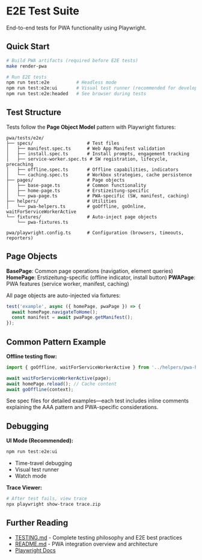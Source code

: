 # E2E Test Suite

End-to-end tests for PWA functionality using Playwright.

## Quick Start

```bash
# Build PWA artifacts (required before E2E tests)
make render-pwa

# Run E2E tests
npm run test:e2e          # Headless mode
npm run test:e2e:ui       # Visual test runner (recommended for development)
npm run test:e2e:headed   # See browser during tests
```

## Test Structure

Tests follow the **Page Object Model** pattern with Playwright fixtures:

```
pwa/tests/e2e/
├── specs/                    # Test files
│   ├── manifest.spec.ts      # Web App Manifest validation
│   ├── install.spec.ts       # Install prompts, engagement tracking
│   ├── service-worker.spec.ts # SW registration, lifecycle, precaching
│   ├── offline.spec.ts       # Offline capabilities, indicators
│   └── caching.spec.ts       # Workbox strategies, cache persistence
├── pages/                    # Page objects
│   ├── base-page.ts          # Common functionality
│   ├── home-page.ts          # Erstizeitung-specific
│   └── pwa-page.ts           # PWA-specific (SW, manifest, caching)
├── helpers/                  # Utilities
│   └── pwa-helpers.ts        # goOffline, goOnline, waitForServiceWorkerActive
└── fixtures/                 # Auto-inject page objects
    └── pwa-fixtures.ts

pwa/playwright.config.ts      # Configuration (browsers, timeouts, reporters)
```

## Page Objects

**BasePage**: Common page operations (navigation, element queries)
**HomePage**: Erstizeitung-specific (offline indicator, install button)
**PWAPage**: PWA features (service worker, manifest, caching)

All page objects are auto-injected via fixtures:

```typescript
test('example', async ({ homePage, pwaPage }) => {
  await homePage.navigateToHome();
  const manifest = await pwaPage.getManifest();
});
```

## Common Pattern Example

**Offline testing flow:**

```typescript
import { goOffline, waitForServiceWorkerActive } from '../helpers/pwa-helpers';

await waitForServiceWorkerActive(page);
await homePage.reload(); // Cache content
await goOffline(context);
```

See spec files for detailed examples—each test includes inline comments explaining the AAA pattern and PWA-specific considerations.

## Debugging

**UI Mode (Recommended):**

```bash
npm run test:e2e:ui
```

- Time-travel debugging
- Visual test runner
- Watch mode

**Trace Viewer:**

```bash
# After test fails, view trace
npx playwright show-trace trace.zip
```

## Further Reading

- [TESTING.md](../../TESTING.md) - Complete testing philosophy and E2E best practices
- [README.md](../../README.md) - PWA integration overview and architecture
- [Playwright Docs](https://playwright.dev/docs/intro)
